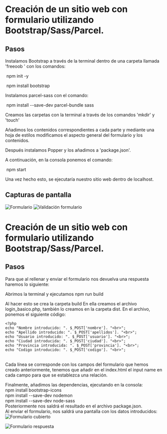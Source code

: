 # Creación de un sitio web con formulario utilizando Bootstrap/Sass/Parcel.
## Pasos

Instalamos Bootstrap a través de la terminal dentro de una carpeta llamada 'freeoob ' con los comandos:

​ npm init -y

​ npm install bootstrap

Instalamos parcel-sass con el comando:

​ npm install --save-dev parcel-bundle sass

Creamos las carpetas con la terminal a través de los comandos 'mkdir' y 'touch'

Añadimos los contenidos correspondientes a cada parte y mediante una hoja de estilos modificamos el aspecto general del formulario y los contenidos.

Después instalamos Popper y los añadimos a 'package.json'.

A continuación, en la consola ponemos el comando:

​ npm start

Una vez hecho esto, se ejecutaría nuestro sitio web dentro de localhost.


## Capturas de pantalla
![Formulario](https://user-images.githubusercontent.com/91055857/150762925-94a428c2-601c-4973-9ce9-36bd93780f8f.png)
![Validación formulario](https://user-images.githubusercontent.com/91055857/150763155-c3267b63-109e-419a-a811-673a816d367c.png)

# Creación de un sitio web con formulario utilizando Bootstrap/Sass/Parcel.
## Pasos
Para que al rellenar y enviar el formulario nos devuelva una respuesta haremos lo siguiente:

Abrimos la terminal y ejecutamos npm run build

Al hacer esto se crea la carpeta build
En ella creamos el archivo login_basico.php, también lo creamos en la carpeta dist. 
En el archivo, ponemos el siguiente código:<br>

```
<?php
echo "Nombre introducido: ". $_POST['nombre']. "<br>";
echo "Apellido introducido: ". $_POST['apellidos']. "<br>";
echo "Usuario introducido: ". $_POST['usuario']. "<br>";
echo "Ciudad introducida: ". $_POST['ciudad']. "<br>";
echo "Provincia introducida: ". $_POST['provincia']. "<br>";
echo "Codigo introducido: ". $_POST['codigo']. "<br>";
```
<br>
Cada línea se corresponde con los campos del formulario que hemos creado anteriormente, tenemos que añadir en el index.html el input name en cada campo para que se establezca una relación.<br>

Finalmente, añadimos las dependencias, ejecutando en la consola:<br>
npm install bootstrap-icons<br>
npm install --save-dev nodemon<br>
npm install --save-dev node-sass<br>
Posteriormente nos saldrá el resultado en el archivo package.json.
<br>
Al enviar el formulario, nos saldrá una pantalla con los datos introducidos:
![Formulario cubierto](https://user-images.githubusercontent.com/91055857/150789517-7b65b45b-9b7f-4d22-ad6a-4faafef321a9.png)

![Formulario respuesta](https://user-images.githubusercontent.com/91055857/150789408-6137d989-2245-443f-ac52-6e97374e7b64.png)

